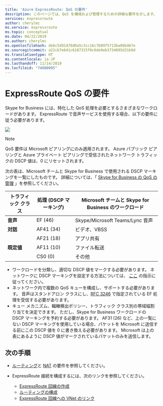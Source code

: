 ```yaml
---
title: 'Azure ExpressRoute: QoS の要件'
description: このページでは、QoS を構成および管理するための詳細な要件を示します。 Skype for Business/音声サービスについて説明します。
services: expressroute
author: cherylmc
ms.service: expressroute
ms.topic: conceptual
ms.date: 04/22/2019
ms.author: cherylmc
ms.openlocfilehash: debc5d91478d0a5c3cc16c7b09f5713ba09b467e
ms.sourcegitcommit: a22cb7e641c6187315f0c6de9eb3734895d31b9d
ms.translationtype: HT
ms.contentlocale: ja-JP
ms.lasthandoff: 11/14/2019
ms.locfileid: "74080095"
---
```

# <a name="expressroute-qos-requirements"></a>ExpressRoute QoS の要件
Skype for Business には、特化した QoS 処理を必要とするさまざまなワークロードがあります。 ExpressRoute で音声サービスを使用する場合、以下の要件に従う必要があります。

![](./media/expressroute-qos/expressroute-qos.png)

> [!NOTE]
> QoS 要件は Microsoft ピアリングにのみ適用されます。 Azure パブリック ピアリングと Azure プライベート ピアリングで受信されたネットワーク トラフィックの DSCP 値は、0 にリセットされます。 
> 
> 

次の表は、Microsoft チームと Skype for Business で使用される DSCP マーキングを一覧にしたものです。 詳細については、「 [Skype for Business の QoS の管理](https://docs.microsoft.com/SkypeForBusiness/manage/network-management/qos/managing-quality-of-service-QoS) 」を参照してください。

| **トラフィック クラス** | **処理 (DSCP マーキング)** | **Microsoft チームと Skype for Business のワークロード** |
| --- | --- | --- |
| **音声** |EF (46) |Skype/Microsoft Teams/Lync 音声 |
| **対話** |AF41 (34) |ビデオ、VBSS |
| |AF21 (18) |アプリ共有 | 
| **既定値** |AF11 (10) |ファイル転送 |
| |CS0 (0) |その他 |

* ワークロードを分類し、適切な DSCP 値をマークする必要があります。 ネットワークに DSCP マーキングを設定する方法については、 [ここ](https://docs.microsoft.com/SkypeForBusiness/manage/network-management/qos/configuring-port-ranges-for-your-skype-clients#configure-quality-of-service-policies-for-clients-running-on-windows-10) の指示に従ってください。
* ネットワーク内で複数の QoS キューを構成し、サポートする必要があります。 音声はスタンドアロン クラスにし、[RFC 3246](https://www.ietf.org/rfc/rfc3246.txt) で指定されている EF 処理を受信する必要があります。 
* キュー メカニズム、輻輳検出ポリシー、トラフィック クラス別の帯域幅割り当てを決定できます。 ただし、Skype for Business ワークロードの DSCP マーキングを予約する必要があります。 AF31 (26) など、上の一覧にない DSCP マーキングを使用している場合、パケットを Microsoft に送信する前にこの DSCP 値を 0 に書き換える必要があります。 Microsoft は上の表にあるように DSCP 値がマークされているパケットのみを送信します。 

## <a name="next-steps"></a>次の手順
* [ルーティング](expressroute-routing.md)と [NAT](expressroute-nat.md) の要件を参照してください。
* ExpressRoute 接続を構成するには、次のリンクを参照してください。
  
  * [ExpressRoute 回線の作成](expressroute-howto-circuit-classic.md)
  * [ルーティングの構成](expressroute-howto-routing-classic.md)
  * [ExpressRoute 回線への VNet のリンク](expressroute-howto-linkvnet-classic.md)

